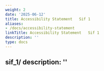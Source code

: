 ```yaml
---
weight: 2
date: '2025-06-12'
title: Accessibility Statement   Sif 1
aliases:
- /docs/accessibility-statement
linkTitle: Accessibility Statement   Sif 1
description: ''
type: docs
---
```


sif_1/
description: ''
---


